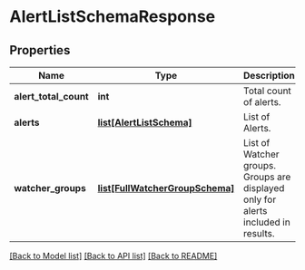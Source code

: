 # AlertListSchemaResponse


## Properties
Name | Type | Description | Notes
------------ | ------------- | ------------- | -------------
**alert_total_count** | **int** | Total count of alerts. | 
**alerts** | [**list[AlertListSchema]**](AlertListSchema.md) | List of Alerts. | [optional] 
**watcher_groups** | [**list[FullWatcherGroupSchema]**](FullWatcherGroupSchema.md) | List of Watcher groups. Groups are displayed only for alerts included in results. | [optional] 

[[Back to Model list]](../README.md#documentation-for-models) [[Back to API list]](../README.md#documentation-for-api-endpoints) [[Back to README]](../README.md)


